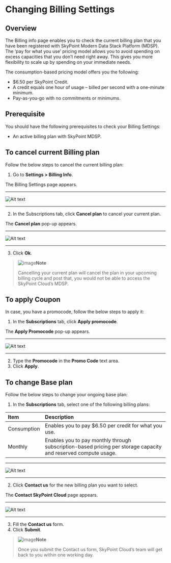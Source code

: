 # Changing Billing Settings
## Overview
The Billing info page enables you to check the current billing plan that you have been registered with SkyPoint Modern Data Stack Platform (MDSP). The ‘pay for what you use’ pricing model allows you to avoid spending on excess capacities that you don’t need right away. This gives you more flexibility to scale up by spending on your immediate needs.

The consumption-based pricing model offers you the following:
- $6.50 per SkyPoint Credit.
- A credit equals one hour of usage – billed per second with a one-minute minimum.
- Pay-as-you-go with no commitments or minimums.

## Prerequisite
You should have the following prerequisites to check your Billing Settings:
- An active billing plan with SkyPoint MDSP.

## To cancel current Billing plan
Follow the below steps to cancel the current billing plan:
1. Go to **Settings > Billing Info**.

The Billing Settings page appears.

---

![Alt text](/doc_snippets/Billing_Homepage.png)  

---

2. In the Subscriptions tab, click **Cancel plan** to cancel your current plan.

The **Cancel plan** pop-up appears.

---

![Alt text](/doc_snippets/Billing_Cancelplan.png)  

---

3. Click **Ok**.

> ![image](/doc_snippets/Note_icon.png)**Note**
>
> Cancelling your current plan will cancel the plan in your upcoming billing cycle and post that, you would not be able to access the SkyPoint Cloud’s MDSP.

## To apply Coupon
In case, you have a promocode, follow the below steps to apply it:
1. In the **Subscriptions** tab, click **Apply promocode**.

The **Apply Promocode** pop-up appears.

---

![Alt text](/doc_snippets/Billing_Promocode.png)  

---

2. Type the **Promocode** in the **Promo Code** text area.
3. Click **Apply**.

## To change Base plan
Follow the below steps to change your ongoing base plan:
1. In the **Subscriptions** tab, select one of the following billing plans:

|Item|Description|
|:-|:-|
|Consumption|Enables you to pay $6.50 per credit for what you use.|
|Monthly|Enables you to pay monthly through subscription-based pricing per storage capacity and reserved compute usage.|

---

![Alt text](/doc_snippets/Billing_Baseplan.png)  

---

2. Click **Contact us** for the new billing plan you want to select.

The **Contact SkyPoint Cloud** page appears.

---

![Alt text](/doc_snippets/Billing_Contactus.png)  

---

3. Fill the **Contact us** form.
4. Click **Submit**.

> ![image](/doc_snippets/Note_icon.png)**Note** 
> 
> Once you submit the Contact us form, SkyPoint Cloud’s team will get back to you within one working day. 

